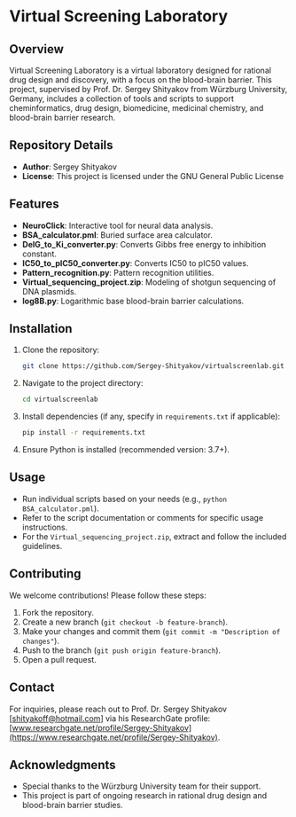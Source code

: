 # Virtual Screening Laboratory

## Overview
Virtual Screening Laboratory is a virtual laboratory designed for rational drug design and discovery, with a focus on the blood-brain barrier. This project, supervised by Prof. Dr. Sergey Shityakov from Würzburg University, Germany, includes a collection of tools and scripts to support cheminformatics, drug design, biomedicine, medicinal chemistry, and blood-brain barrier research.

## Repository Details
- **Author**: Sergey Shityakov
- **License**: This project is licensed under the GNU General Public License

## Features
- **NeuroClick**: Interactive tool for neural data analysis.
- **BSA_calculator.pml**: Buried surface area calculator.
- **DelG_to_Ki_converter.py**: Converts Gibbs free energy to inhibition constant.
- **IC50_to_pIC50_converter.py**: Converts IC50 to pIC50 values.
- **Pattern_recognition.py**: Pattern recognition utilities.
- **Virtual_sequencing_project.zip**: Modeling of shotgun sequencing of DNA plasmids.
- **log8B.py**: Logarithmic base blood-brain barrier calculations.

## Installation
1. Clone the repository:
   ```bash
   git clone https://github.com/Sergey-Shityakov/virtualscreenlab.git
   ```
2. Navigate to the project directory:
   ```bash
   cd virtualscreenlab
   ```
3. Install dependencies (if any, specify in `requirements.txt` if applicable):
   ```bash
   pip install -r requirements.txt
   ```
4. Ensure Python is installed (recommended version: 3.7+).

## Usage
- Run individual scripts based on your needs (e.g., `python BSA_calculator.pml`).
- Refer to the script documentation or comments for specific usage instructions.
- For the `Virtual_sequencing_project.zip`, extract and follow the included guidelines.

## Contributing
We welcome contributions! Please follow these steps:
1. Fork the repository.
2. Create a new branch (`git checkout -b feature-branch`).
3. Make your changes and commit them (`git commit -m "Description of changes"`).
4. Push to the branch (`git push origin feature-branch`).
5. Open a pull request.

## Contact
For inquiries, please reach out to Prof. Dr. Sergey Shityakov [shityakoff@hotmail.com] via his ResearchGate profile: [www.researchgate.net/profile/Sergey-Shityakov](https://www.researchgate.net/profile/Sergey-Shityakov).

## Acknowledgments
- Special thanks to the Würzburg University team for their support.
- This project is part of ongoing research in rational drug design and blood-brain barrier studies.
